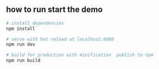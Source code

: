 ## how to run start the demo

``` bash
# install dependencies
npm install

# serve with hot reload at localhost:8080
npm run dev

# build for production with minification  publish to npm
npm run build
```